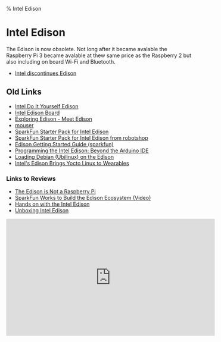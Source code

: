 % Intel Edison

<!---
use pandoc -s --toc -t html5 -c pandocbd.css intel-edison.md -o intel-edison.html
-->

# Intel Edison

The Edison is now obsolete. Not long after it became avalable the Raspberry Pi 3 became avalable at 
thew same price as the Raspberry 2 but also including on board Wi-Fi and Bluetooth.

* [Intel discontinues Edison](https://hackaday.com/2017/06/19/intel-discontinues-joule-galileo-and-edison-product-lines/)

## Old Links

* [Intel Do It Yourself Edison](http://www.intel.com/content/www/us/en/do-it-yourself/edison.html)
* [Intel Edison Board](http://www.intel.com/support/maker/edison.htm)
* [Exploring Edison - Meet Edison](http://www.i-programmer.info/programming/hardware/8198-exploring-edison-meet-edison.html)
* [mouser](http://ca.mouser.com/new/Intel/intel-edison/)
* [SparkFun Starter Pack for Intel Edison](https://www.sparkfun.com/products/13276)
* [SparkFun Starter Pack for Intel Edison from robotshop](http://www.robotshop.com/ca/en/starter-pack-intel-edison.html)
* [ Edison Getting Started Guide (sparkfun)](https://learn.sparkfun.com/tutorials/edison-getting-started-guide)
* [Programming the Intel Edison: Beyond the Arduino IDE](https://learn.sparkfun.com/tutorials/programming-the-intel-edison-beyond-the-arduino-ide)
* [Loading Debian (Ubilinux) on the Edison ](https://learn.sparkfun.com/tutorials/loading-debian-ubilinux-on-the-edison)
* [ Intel's Edison Brings Yocto Linux to Wearables ](http://www.linux.com/news/embedded-mobile/mobile-linux/788030-intels-edison-brings-yocto-linux-to-wearables)

### Links to Reviews

* [The Edison is Not a Raspberry Pi](https://www.sparkfun.com/news/1603)
* [SparkFun Works to Build the Edison Ecosystem (Video) ](http://hardware.slashdot.org/story/14/09/15/209206/sparkfun-works-to-build-the-edison-ecosystem-video)
* [Hands on with the Intel Edison](http://blog.dimitridiakopoulos.com/2014/09/10/hands-on-intel-edison/)
* [Unboxing Intel Edison](http://makezine.com/2014/09/10/unboxing-intel-edison/)

<iframe width="560" height="315" src="https://www.youtube.com/embed/GY8kaaFzbTE?rel=0" frameborder="0" allowfullscreen>
</iframe>
